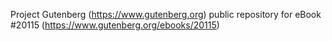 Project Gutenberg (https://www.gutenberg.org) public repository for eBook #20115 (https://www.gutenberg.org/ebooks/20115)
